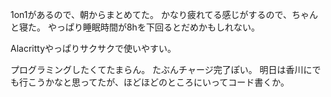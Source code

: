 1on1があるので、朝からまとめてた。
かなり疲れてる感じがするので、ちゃんと寝た。
やっぱり睡眠時間が8hを下回るとだめかもしれない。

Alacrittyやっぱりサクサクで使いやすい。

プログラミングしたくてたまらん。
たぶんチャージ完了ぽい。
明日は香川にでも行こうかなと思ってたが、ほどほどのところにいってコード書くか。


